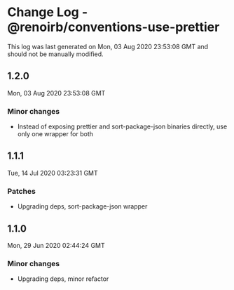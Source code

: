 # Change Log - @renoirb/conventions-use-prettier

This log was last generated on Mon, 03 Aug 2020 23:53:08 GMT and should not be manually modified.

## 1.2.0
Mon, 03 Aug 2020 23:53:08 GMT

### Minor changes

- Instead of exposing prettier and sort-package-json binaries directly, use only one wrapper for both

## 1.1.1
Tue, 14 Jul 2020 03:23:31 GMT

### Patches

- Upgrading deps, sort-package-json wrapper

## 1.1.0
Mon, 29 Jun 2020 02:44:24 GMT

### Minor changes

- Upgrading deps, minor refactor

